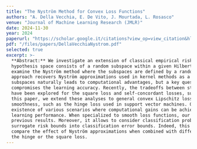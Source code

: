```yaml
---
title: "The Nyström Method for Convex Loss Functions"
authors: "A. Della Vecchia, E. De Vito, J. Mourtada, L. Rosasco"
venue: "Journal of Machine Learning Research (JMLR)"
date: 2024-11-30
year: 2024
paperurl: "https://scholar.google.it/citations?view_op=view_citation&hl=en&user=aaeUheEAAAAJ&citation_for_view=aaeUheEAAAAJ:UeHWp8X0CEIC"   # replace with actual JMLR page
pdf: "/files/papers/DellaVecchiaNystrom.pdf"
selected: true
excerpt: >-
  **Abstract:** We investigate an extension of classical empirical risk minimization, where the
  hypothesis space consists of a random subspace within a given Hilbert space. Specifically, we
  examine the Nyström method where the subspaces are defined by a random subset of the data. This
  approach recovers Nyström approximations used in kernel methods as a specific case. Using random
  subspaces naturally leads to computational advantages, but a key question is whether it
  compromises the learning accuracy. Recently, the tradeoffs between statistics and computation
  have been explored for the square loss and self-concordant losses, such as the logistic loss. In
  this paper, we extend these analyses to general convex Lipschitz losses, which may lack
  smoothness, such as the hinge loss used in support vector machines. Our main results show the
  existence of various scenarios where computational gains can be achieved without sacrificing
  learning performance. When specialized to smooth loss functions, our analysis recovers most
  previous results. Moreover, it allows to consider classification problems and translate the
  surrogate risk bounds into classification error bounds. Indeed, this gives the opportunity to
  compare the effect of Nyström approximations when combined with different loss functions such as
  the hinge or the square loss.
---
```

